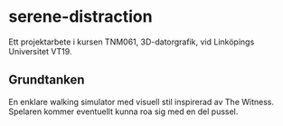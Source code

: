# serene-distraction
Ett projektarbete i kursen TNM061, 3D-datorgrafik, vid Linköpings Universitet VT19.

## Grundtanken
En enklare walking simulator med visuell stil inspirerad av The Witness. Spelaren kommer eventuellt kunna roa sig med en del pussel.
